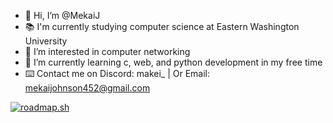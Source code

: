 - 👋 Hi, I’m @MekaiJ
- 📚 I'm currently studying computer science at Eastern Washington University
- 👀 I’m interested in computer networking
- 🌱 I’m currently learning c, web, and python development in my free time
- ⌨️ Contact me on Discord: makei_ | Or Email: mekaijohnson452@gmail.com

[![roadmap.sh](https://roadmap.sh/card/wide/6883a4cbb349ac40921b98ba?variant=dark&roadmaps=spring-boot)](https://roadmap.sh)

<!---
MekaiJ/MekaiJ is a ✨ special ✨ repository because its `README.md` (this file) appears on your GitHub profile.
You can click the Preview link to take a look at your changes.
--->
